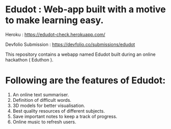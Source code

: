 # Edudot : Web-app built with a motive to make learning easy.

Heroku : https://edudot-check.herokuapp.com/

Devfolio Submission : https://devfolio.co/submissions/edudot

This repository contains a webapp named Edudot built during an online hackathon ( Eduthon ).

# Following are the features of Edudot:

1. An online text summariser.
2. Definition of difficult words.
3. 3D models for better visualisation. 
4. Best quality resources of different subjects.
5. Save important notes to keep a track of progress.
6. Online music to refresh users.
